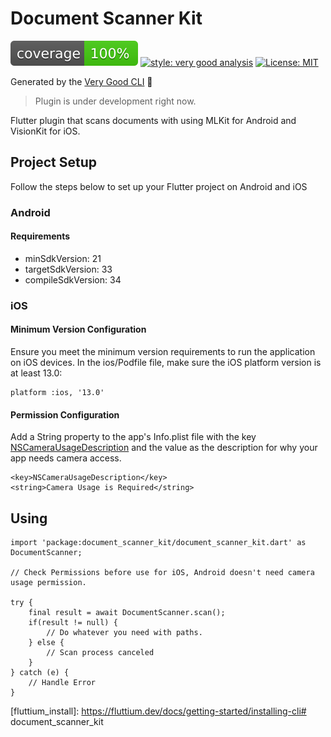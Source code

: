 # Document Scanner Kit

![coverage][coverage_badge]
[![style: very good analysis][very_good_analysis_badge]][very_good_analysis_link]
[![License: MIT][license_badge]][license_link]


Generated by the [Very Good CLI][very_good_cli_link] 🤖

> Plugin is under development right now.

Flutter plugin that scans documents with using MLKit for Android and VisionKit for iOS.

## Project Setup

Follow the steps below to set up your Flutter project on Android and iOS

### Android

#### Requirements

- minSdkVersion: 21
- targetSdkVersion: 33
- compileSdkVersion: 34

### iOS

#### Minimum Version Configuration

Ensure you meet the minimum version requirements to run the application on iOS devices. In the ios/Podfile file, make sure the iOS platform version is at least 13.0:

```
platform :ios, '13.0'
```

#### Permission Configuration

Add a String property to the app's Info.plist file with the key [NSCameraUsageDescription](https://developer.apple.com/documentation/bundleresources/information_property_list/nscamerausagedescription) and the value as the description for why your app needs camera access.

```
<key>NSCameraUsageDescription</key>
<string>Camera Usage is Required</string>
```



## Using

```
import 'package:document_scanner_kit/document_scanner_kit.dart' as DocumentScanner;

// Check Permissions before use for iOS, Android doesn't need camera usage permission.

try {
    final result = await DocumentScanner.scan();
    if(result != null) {
        // Do whatever you need with paths.
    } else {
        // Scan process canceled
    }
} catch (e) {
    // Handle Error
}
```






[coverage_badge]: document_scanner_kit/coverage_badge.svg
[license_badge]: https://img.shields.io/badge/license-MIT-blue.svg
[license_link]: https://opensource.org/licenses/MIT
[logo_black]: https://raw.githubusercontent.com/VGVentures/very_good_brand/main/styles/README/vgv_logo_black.png#gh-light-mode-only
[logo_white]: https://raw.githubusercontent.com/VGVentures/very_good_brand/main/styles/README/vgv_logo_white.png#gh-dark-mode-only
[very_good_analysis_badge]: https://img.shields.io/badge/style-very_good_analysis-B22C89.svg
[very_good_analysis_link]: https://pub.dev/packages/very_good_analysis
[very_good_cli_link]: https://github.com/VeryGoodOpenSource/very_good_cli
[very_good_ventures_link]: https://verygood.ventures/?utm_source=github&utm_medium=banner&utm_campaign=core
[very_good_ventures_link_dark]: https://verygood.ventures/?utm_source=github&utm_medium=banner&utm_campaign=core#gh-dark-mode-only
[very_good_ventures_link_light]: https://verygood.ventures/?utm_source=github&utm_medium=banner&utm_campaign=core#gh-light-mode-only
[fluttium_link]: https://fluttium.dev/
[fluttium_install]: https://fluttium.dev/docs/getting-started/installing-cli# document_scanner_kit
